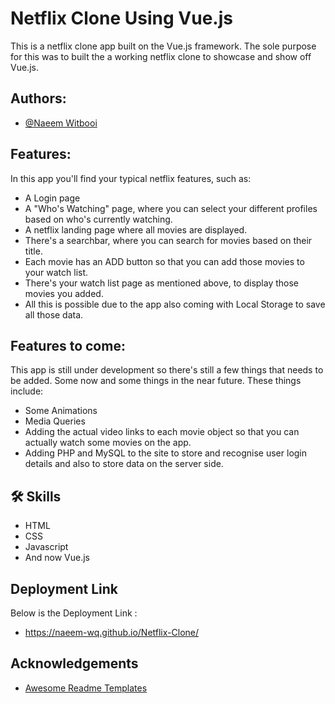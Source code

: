
# Netflix Clone Using Vue.js
This is a netflix clone app built on the Vue.js framework. The sole purpose for this was to built the a working netflix clone to showcase and show off Vue.js.


## Authors:

- [@Naeem Witbooi](https://github.com/Naeem-wq)


## Features:

In this app you'll find your typical netflix features, such as:

* A Login page
* A "Who's Watching" page, where you can select your different profiles based on who's currently watching.
* A netflix landing page where all movies are displayed.
* There's a searchbar, where you can search for movies based on their title.
* Each movie has an ADD button so that you can add those movies to your watch list.
* There's your watch list page as mentioned above, to display those movies you added.
* All this is possible due to the app also coming with Local Storage to save all those data.
 


## Features to come:

This app is still under development so there's still a few things that needs to be added.
Some now and some things in the near future. These things include:

* Some Animations
* Media Queries
* Adding the actual video links to each movie object so that you can actually watch some movies on the app.
* Adding PHP and MySQL to the site to store and recognise user login details and also to store data on the server side.
## 🛠 Skills
* HTML
* CSS
* Javascript
* And now Vue.js


## Deployment Link

Below is the Deployment Link :

* https://naeem-wq.github.io/Netflix-Clone/
## Acknowledgements

 - [Awesome Readme Templates](https://awesomeopensource.com/project/elangosundar/awesome-README-templates)
